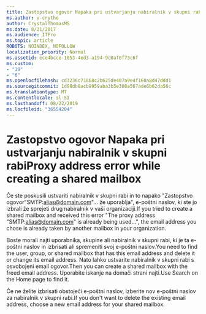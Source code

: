 ```yaml
---
title: Zastopstvo ogovor Napaka pri ustvarjanju nabiralnik v skupni rabi
ms.author: v-crytho
author: CrystalThomasMS
ms.date: 8/21/2017
ms.audience: ITPro
ms.topic: article
ROBOTS: NOINDEX, NOFOLLOW
localization_priority: Normal
ms.assetid: ece4bcce-1053-4ed3-a194-9d0af8f73c6f
ms.custom:
- "19"
- "6"
ms.openlocfilehash: cd3236c71868c2b625de407a9e4f160a8d47ddd1
ms.sourcegitcommit: 1d98db8acb9959aba3b5e308a567ade6b62da56c
ms.translationtype: MT
ms.contentlocale: sl-SI
ms.lasthandoff: 08/22/2019
ms.locfileid: "36554204"
---
```

# <a name="proxy-address-error-while-creating-a-shared-mailbox"></a><span data-ttu-id="57a2d-102">Zastopstvo ogovor Napaka pri ustvarjanju nabiralnik v skupni rabi</span><span class="sxs-lookup"><span data-stu-id="57a2d-102">Proxy address error while creating a shared mailbox</span></span>

<span data-ttu-id="57a2d-103">Če ste poskusili ustvariti nabiralnik v skupni rabi in to napako "Zastopstvo ogovor"SMTP:alias@domain.com"... že uporablja", e-poštni naslov, ki ste jo izbrali že sprejeti drug nabiralnik v vaši organizaciji.</span><span class="sxs-lookup"><span data-stu-id="57a2d-103">If you tried to create a shared mailbox and received this error "The proxy address "SMTP:alias@domain.com" is already being used…", the email address you chose is already taken by another mailbox in your organization.</span></span>
  
<span data-ttu-id="57a2d-104">Boste morali najti uporabnika, skupine ali nabiralnik v skupni rabi, ki je ta e-poštni naslov in izbrisati ali spremeniti svoj e-poštni naslov.</span><span class="sxs-lookup"><span data-stu-id="57a2d-104">You need to find the user, group, or shared mailbox that has this email address and delete it or change its email address.</span></span> <span data-ttu-id="57a2d-105">Nato lahko ustvarite nabiralnik v skupni rabi s osvobojeni email ogovor.</span><span class="sxs-lookup"><span data-stu-id="57a2d-105">Then you can create a shared mailbox with the freed email address.</span></span> <span data-ttu-id="57a2d-106">Uporabite iskanje na domači strani najti.</span><span class="sxs-lookup"><span data-stu-id="57a2d-106">Use Search on the Home page to find it.</span></span>
  
<span data-ttu-id="57a2d-107">Če ne želite izbrisati obstoječi e-poštni naslov, izberite nov e-poštni naslov za nabiralnik v skupni rabi.</span><span class="sxs-lookup"><span data-stu-id="57a2d-107">If you don't want to delete the existing email address, choose a new email address for your shared mailbox.</span></span>
  